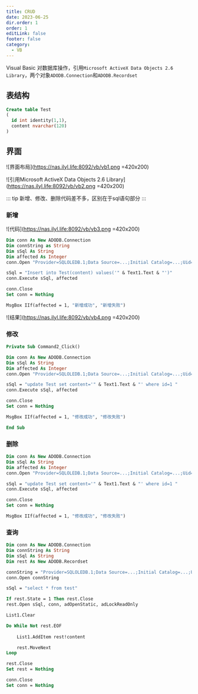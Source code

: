 ```yaml
---
title: CRUD
date: 2023-06-25
dir.order: 1
order: 1
editLink: false
footer: false
category:
  - VB
---
```


Visual Basic 对数据库操作，引用`Microsoft ActiveX Data Objects 2.6 Library`，两个对象`ADODB.Connection`和`ADODB.Recordset`

## 表结构

```sql
Create table Test
(
  id int identity(1,1),
  content nvarchar(120)
)
```

## 界面

![界面布局](https://nas.ilyl.life:8092/vb/vb1.png =420x200)

![引用Microsoft ActiveX Data Objects 2.6 Library](https://nas.ilyl.life:8092/vb/vb2.png =420x200)

::: tip
新增、修改、删除代码差不多，区别在于sql语句部分
:::

### 新增

![代码](https://nas.ilyl.life:8092/vb/vb3.png =420x200)

```vb
Dim conn As New ADODB.Connection
Dim connString as String
Dim sSql As String
Dim affected As Integer
conn.Open "Provider=SQLOLEDB.1;Data Source=...;Initial Catalog=...;Uid=...;Password=..."

sSql = "Insert into Test(content) values('" & Text1.Text & "')"
conn.Execute sSql, affected

conn.Close
Set conn = Nothing

MsgBox IIf(affected = 1, "新增成功", "新增失败")
```

![结果](https://nas.ilyl.life:8092/vb/vb4.png =420x200)

### 修改

```vb
Private Sub Command2_Click()

Dim conn As New ADODB.Connection
Dim sSql As String
Dim affected As Integer
conn.Open "Provider=SQLOLEDB.1;Data Source=...;Initial Catalog=...;Uid=...;Password=..."

sSql = "update Test set content='" & Text1.Text & "' where id=1 "
conn.Execute sSql, affected

conn.Close
Set conn = Nothing

MsgBox IIf(affected = 1, "修改成功", "修改失败")

End Sub

```

### 删除

```vb
Dim conn As New ADODB.Connection
Dim sSql As String
Dim affected As Integer
conn.Open "Provider=SQLOLEDB.1;Data Source=...;Initial Catalog=...;Uid=...;Password=..."

sSql = "update Test set content='" & Text1.Text & "' where id=1 "
conn.Execute sSql, affected

conn.Close
Set conn = Nothing

MsgBox IIf(affected = 1, "修改成功", "修改失败")
```

### 查询

```vb
Dim conn As New ADODB.Connection
Dim connString As String
Dim sSql As String
Dim rest As New ADODB.Recordset

connString = "Provider=SQLOLEDB.1;Data Source=...;Initial Catalog=...;Uid=...;Password=..."
conn.Open connString

sSql = "select * from test"

If rest.State = 1 Then rest.Close
rest.Open sSql, conn, adOpenStatic, adLockReadOnly

List1.Clear

Do While Not rest.EOF
    
    List1.AddItem rest!content

    rest.MoveNext
Loop

rest.Close
Set rest = Nothing

conn.Close
Set conn = Nothing
```
